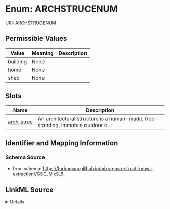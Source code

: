 # Enum: ARCHSTRUCENUM



URI: [ARCHSTRUCENUM](ARCHSTRUCENUM)

## Permissible Values

| Value | Meaning | Description |
| --- | --- | --- |
| building | None |  |
| home | None |  |
| shed | None |  |




## Slots

| Name | Description |
| ---  | --- |
| [arch_struc](arch_struc.md) | An architectural structure is a human-made, free-standing, immobile outdoor c... |






## Identifier and Mapping Information







### Schema Source


* from schema: https://turbomam.github.io/mixs-envo-struct-knowl-extraction//GSC_MIxS_6




## LinkML Source

<details>
```yaml
name: ARCH_STRUC_ENUM
from_schema: https://turbomam.github.io/mixs-envo-struct-knowl-extraction//GSC_MIxS_6
rank: 1000
permissible_values:
  building:
    text: building
  home:
    text: home
  shed:
    text: shed

```
</details>
